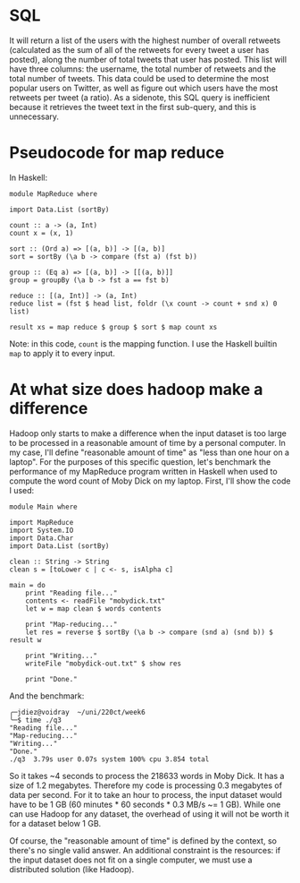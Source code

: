 SQL
===

It will return a list of the users with the highest number of overall retweets (calculated as the sum of all of the retweets for every tweet a user has posted), along the number of total tweets that user has posted. This list will have three columns: the username, the total number of retweets and the total number of tweets. This data could be used to determine the most popular users on Twitter, as well as figure out which users have the most retweets per tweet (a ratio). As a sidenote, this SQL query is inefficient because it retrieves the tweet text in the first sub-query, and this is unnecessary.

Pseudocode for map reduce
=========================

In Haskell:

    module MapReduce where

    import Data.List (sortBy)

    count :: a -> (a, Int)
    count x = (x, 1)

    sort :: (Ord a) => [(a, b)] -> [(a, b)]
    sort = sortBy (\a b -> compare (fst a) (fst b))

    group :: (Eq a) => [(a, b)] -> [[(a, b)]]
    group = groupBy (\a b -> fst a == fst b)

    reduce :: [(a, Int)] -> (a, Int)
    reduce list = (fst $ head list, foldr (\x count -> count + snd x) 0 list)

    result xs = map reduce $ group $ sort $ map count xs

Note: in this code, `count` is the mapping function. I use the Haskell builtin `map` to apply it to every input.

At what size does hadoop make a difference
==========================================

Hadoop only starts to make a difference when the input dataset is too large to be processed in a reasonable amount of time by a personal computer. In my case, I'll define "reasonable amount of time" as "less than one hour on a laptop". For the purposes of this specific question, let's benchmark the performance of my MapReduce program written in Haskell when used to compute the word count of Moby Dick on my laptop. First, I'll show the code I used:

    module Main where

    import MapReduce
    import System.IO
    import Data.Char
    import Data.List (sortBy)

    clean :: String -> String
    clean s = [toLower c | c <- s, isAlpha c]

    main = do
        print "Reading file..."
        contents <- readFile "mobydick.txt"
        let w = map clean $ words contents

        print "Map-reducing..."
        let res = reverse $ sortBy (\a b -> compare (snd a) (snd b)) $ result w

        print "Writing..."
        writeFile "mobydick-out.txt" $ show res

        print "Done."

And the benchmark:

    ╭─jdiez@voidray  ~/uni/220ct/week6
    ╰─$ time ./q3
    "Reading file..."
    "Map-reducing..."
    "Writing..."
    "Done."
    ./q3  3.79s user 0.07s system 100% cpu 3.854 total

So it takes ~4 seconds to process the 218633 words in Moby Dick. It has a size of 1.2 megabytes. Therefore my code is processing 0.3 megabytes of data per second. For it to take an hour to process, the input dataset would have to be 1 GB (60 minutes * 60 seconds * 0.3 MB/s ~= 1 GB). While one can use Hadoop for any dataset, the overhead of using it will not be worth it for a dataset below 1 GB.

Of course, the "reasonable amount of time" is defined by the context, so there's no single valid answer. An additional constraint is the resources: if the input dataset does not fit on a single computer, we must use a distributed solution (like Hadoop).


